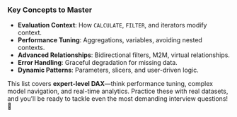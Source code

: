 ### **Key Concepts to Master**
- **Evaluation Context**: How `CALCULATE`, `FILTER`, and iterators modify context.
- **Performance Tuning**: Aggregations, variables, avoiding nested contexts.
- **Advanced Relationships**: Bidirectional filters, M2M, virtual relationships.
- **Error Handling**: Graceful degradation for missing data.
- **Dynamic Patterns**: Parameters, slicers, and user-driven logic.

This list covers **expert-level DAX**—think performance tuning, complex model navigation, and real-time analytics. Practice these with real datasets, and you’ll be ready to tackle even the most demanding interview questions! 🎯
